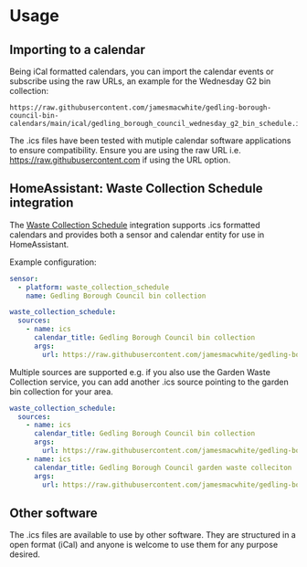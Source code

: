 # Usage

## Importing to a calendar

Being iCal formatted calendars, you can import the calendar events or subscribe using the raw URLs, an example for the Wednesday G2 bin collection:

```
https://raw.githubusercontent.com/jamesmacwhite/gedling-borough-council-bin-calendars/main/ical/gedling_borough_council_wednesday_g2_bin_schedule.ics
```

The .ics files have been tested with mutiple calendar software applications to ensure compatibility. Ensure you are using the raw URL i.e. https://raw.githubusercontent.com if using the URL option.

## HomeAssistant: Waste Collection Schedule integration

The [Waste Collection Schedule](https://github.com/mampfes/hacs_waste_collection_schedule) integration supports .ics formatted calendars and provides both a sensor and calendar entity for use in HomeAssistant.

Example configuration:

```yaml
sensor:
  - platform: waste_collection_schedule
    name: Gedling Borough Council bin collection

waste_collection_schedule:
  sources:
    - name: ics
      calendar_title: Gedling Borough Council bin collection
      args:
        url: https://raw.githubusercontent.com/jamesmacwhite/gedling-borough-council-bin-calendars/main/ical/gedling_borough_council_wednesday_g2_bin_schedule.ics
```

Multiple sources are supported e.g. if you also use the Garden Waste Collection service, you can add another .ics source pointing to the garden bin collection for your area.

```yaml
waste_collection_schedule:
  sources:
    - name: ics
      calendar_title: Gedling Borough Council bin collection
      args:
        url: https://raw.githubusercontent.com/jamesmacwhite/gedling-borough-council-bin-calendars/main/ical/gedling_borough_council_wednesday_g2_bin_schedule.ics
    - name: ics
      calendar_title: Gedling Borough Council garden waste colleciton
      args:
        url: https://raw.githubusercontent.com/jamesmacwhite/gedling-borough-council-bin-calendars/main/ical/gedling_borough_council_friday_e_garden_bin_schedule.ics
```

## Other software

The .ics files are available to use by other software. They are structured in a open format (iCal) and anyone is welcome to use them for any purpose desired.

